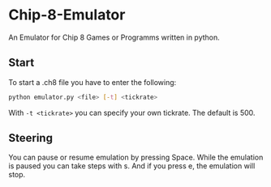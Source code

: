 # Chip-8-Emulator
An Emulator for Chip 8 Games or Programms written in python.

## Start

To start a .ch8 file you have to enter the following:

```bash
python emulator.py <file> [-t] <tickrate>
```

With `-t <tickrate>` you can specify your own tickrate. The default is 500.

## Steering

You can pause or resume emulation by pressing Space.
While the emulation is paused you can take steps with s.
And if you press e, the emulation will stop.

